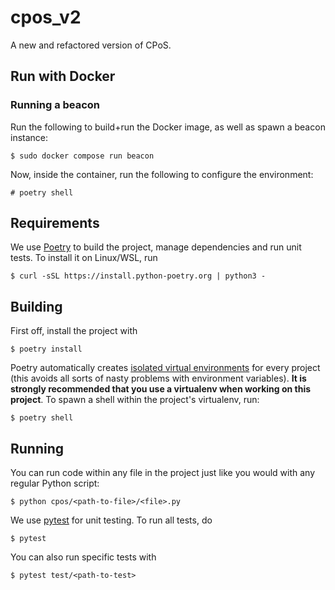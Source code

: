 # cpos_v2
A new and refactored version of CPoS.

## Run with Docker

### Running a beacon

Run the following to build+run the Docker image, as well as spawn a beacon instance:

```
$ sudo docker compose run beacon
```

Now, inside the container, run the following to configure the environment:

```
# poetry shell
```

## Requirements
We use [Poetry](https://python-poetry.org/docs/) to build the project, manage dependencies and run unit tests. To install it on Linux/WSL, run

```
$ curl -sSL https://install.python-poetry.org | python3 -
```

## Building

First off, install the project with

```
$ poetry install
```

Poetry automatically creates [isolated virtual environments](https://realpython.com/python-virtual-environments-a-primer/) for every project (this avoids all sorts of nasty problems with environment variables). **It is strongly recommended that you use a virtualenv when working on this project**. To spawn a shell within the project's virtualenv, run:

```
$ poetry shell
```

## Running

You can run code within any file in the project just like you would with any regular Python script:

```
$ python cpos/<path-to-file>/<file>.py
```

We use [pytest](https://docs.pytest.org/en/7.3.x/) for unit testing. To run all tests, do

```
$ pytest
```

You can also run specific tests with

```
$ pytest test/<path-to-test>
```
